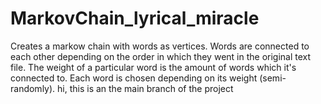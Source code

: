 # MarkovChain_lyrical_miracle
Creates a markow chain with words as vertices. 
Words are connected to each other depending on the order in which they went in the original text file.
The weight of a particular word is the amount of words which it's connected to. 
Each word is chosen depending on its weight (semi-randomly). 
hi, this is an the main branch of the project

